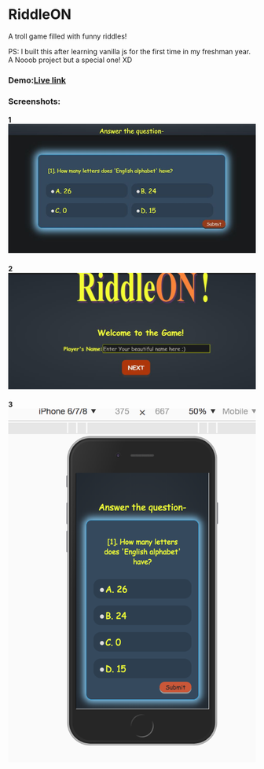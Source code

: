 # RiddleON
A troll game filled with funny riddles!

PS: I built this after learning vanilla js for the first time in my freshman year. A Nooob project but a special one! XD
### Demo:[Live link](https://arghac14.github.io/RiddleON)

### Screenshots: 
#### 1 ![2](https://github.com/arghac14/RiddleON/blob/master/screenshots/Capture1.JPG)
#### 2 ![1](https://github.com/arghac14/RiddleON/blob/master/screenshots/Capture.JPG)
#### 3 ![1](https://github.com/arghac14/RiddleON/blob/master/screenshots/67638924-f39d1980-f8e1-11e9-8757-2345210db77d.png)




